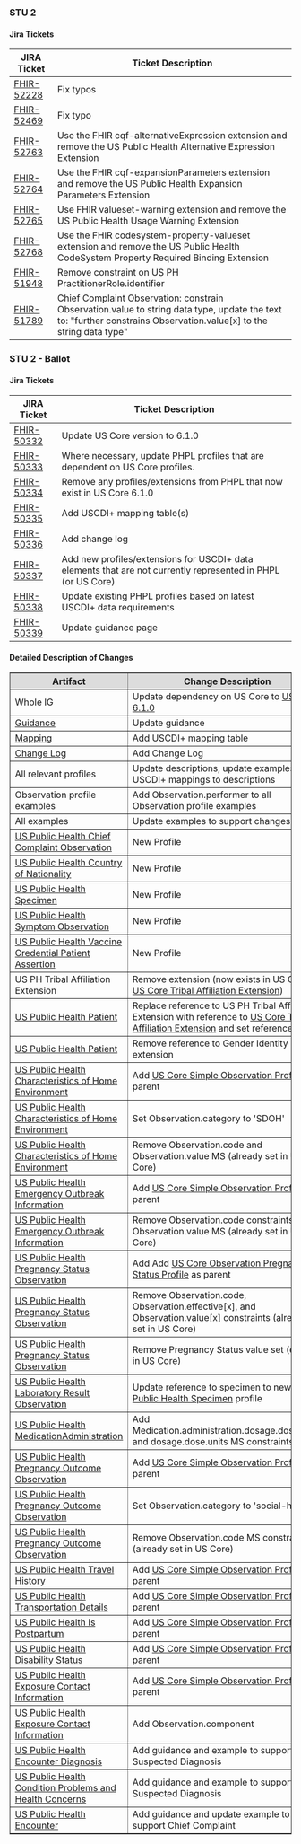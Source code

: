 ### STU 2

#### Jira Tickets

|JIRA Ticket|Ticket Description|
|---------|----------|
| [FHIR-52228](https://jira.hl7.org/browse/FHIR-52228) | Fix typos |
| [FHIR-52469](https://jira.hl7.org/browse/FHIR-52228) | Fix typo |
| [FHIR-52763](https://jira.hl7.org/browse/FHIR-52763) | Use the FHIR cqf-alternativeExpression extension and remove the US Public Health Alternative Expression Extension |
| [FHIR-52764](https://jira.hl7.org/browse/FHIR-52764) | Use the FHIR cqf-expansionParameters extension and remove the US Public Health Expansion Parameters Extension |
| [FHIR-52765](https://jira.hl7.org/browse/FHIR-52765) | Use FHIR valueset-warning extension and remove the US Public Health Usage Warning Extension |
| [FHIR-52768](https://jira.hl7.org/browse/FHIR-52768) | Use the FHIR codesystem-property-valueset extension and remove the US Public Health CodeSystem Property Required Binding Extension |
| [FHIR-51948](https://jira.hl7.org/browse/FHIR-51948) | Remove constraint on US PH PractitionerRole.identifier |
| [FHIR-51789](https://jira.hl7.org/browse/FHIR-51789) | Chief Complaint Observation: constrain Observation.value to string data type, update the text to: "further constrains Observation.value\[x\] to the string data type" |



### STU 2 - Ballot

#### Jira Tickets

|JIRA Ticket|Ticket Description|
|---------|----------|
| [FHIR-50332](https://jira.hl7.org/browse/FHIR-50332) | Update US Core version to 6.1.0 |
| [FHIR-50333](https://jira.hl7.org/browse/FHIR-50333) | Where necessary, update PHPL profiles that are dependent on US Core profiles.  |
| [FHIR-50334](https://jira.hl7.org/browse/FHIR-50334) | Remove any profiles/extensions from PHPL that now exist in US Core 6.1.0 |
| [FHIR-50335](https://jira.hl7.org/browse/FHIR-50335) | Add USCDI+ mapping table(s) |
| [FHIR-50336](https://jira.hl7.org/browse/FHIR-50336) | Add change log |
| [FHIR-50337](https://jira.hl7.org/browse/FHIR-50337) | Add new profiles/extensions for USCDI+ data elements that are not currently represented in PHPL (or US Core) |
| [FHIR-50338](https://jira.hl7.org/browse/FHIR-50338) | Update existing PHPL profiles based on latest USCDI+ data requirements |
| [FHIR-50339](https://jira.hl7.org/browse/FHIR-50339) | Update guidance page |

<!-- <table border="1">
    <thead>
       <tr style="background-color:#DCDCDC">
            <th style="text-align: center; vertical-align: middle;">Artifact</th>
            <th style="text-align: center; vertical-align: middle;">Change Description</th>
        </tr>
    </thead> -->

#### Detailed Description of Changes

<table border="1">
    <thead>
       <tr style="background-color:#DCDCDC">
            <th style="text-align: center; vertical-align: middle;">Artifact</th>
            <th style="text-align: center; vertical-align: middle;">Change Description</th>
        </tr>
    </thead>
    <tbody>
        <tr>
            <td>Whole IG</td>
            <td>Update dependency on US Core to <a href="https://hl7.org/fhir/us/core/STU6.1/index.html">US Core 6.1.0</a></td>
        </tr>
        <tr>
            <td><a href="guidance.html">Guidance</a></td>
            <td>Update guidance</td>
        </tr>
        <tr>
            <td><a href="mapping.html">Mapping</a></td>
            <td>Add USCDI+ mapping table</td>
        </tr>
        <tr>
            <td><a href="change-log.html">Change Log</a></td>
            <td>Add Change Log</td>
        </tr>
        <tr>
            <td>All relevant profiles</td>
            <td>Update descriptions, update examples, add USCDI+ mappings to descriptions</td>
        </tr>
        <tr>
            <td>Observation profile examples</td>
            <td>Add Observation.performer to all Observation profile examples</td>
        </tr>
        <tr>
            <td>All examples</td>
            <td>Update examples to support changes</td>
        </tr>
        <tr>
            <td><a href="StructureDefinition-us-ph-chief-complaint-observation.html">US Public Health Chief Complaint Observation</a></td>
            <td>New Profile</td>
        </tr>
        <tr>
            <td><a href="StructureDefinition-us-ph-country-of-nationality.html">US Public Health Country of Nationality</a></td>
            <td>New Profile</td>
        </tr>
        <tr>
            <td><a href="StructureDefinition-us-ph-specimen.html">US Public Health Specimen</a></td>
            <td>New Profile</td>
        </tr>
        <tr>
            <td><a href="StructureDefinition-us-ph-symptom-observation.html">US Public Health Symptom Observation</a></td>
            <td>New Profile</td>
        </tr>
        <tr>
            <td><a href="StructureDefinition-us-ph-vaccine-credential-patient-assertion.html">US Public Health Vaccine Credential Patient Assertion</a></td>
            <td>New Profile</td>
        </tr>
        <tr>
            <td>US PH Tribal Affiliation Extension</td>
            <td>Remove extension (now exists in US Core: <a href="{{site.data.fhir.ver.hl7fhiruscore}}/StructureDefinition-us-core-tribal-affiliation.html">US Core Tribal Affiliation Extension</a>)</td>
        </tr>
        <tr>
            <td><a href="StructureDefinition-us-ph-patient.html">US Public Health Patient</a></td>
            <td>Replace reference to US PH Tribal Affiliation Extension with reference to <a href="{{site.data.fhir.ver.hl7fhiruscore}}/StructureDefinition-us-core-tribal-affiliation.html">US Core Tribal Affiliation Extension</a> and set reference to MS</td>
        </tr>
        <tr>
            <td><a href="StructureDefinition-us-ph-patient.html">US Public Health Patient</a></td>
            <td>Remove reference to Gender Identity extension</td>
        </tr>
        <tr>
            <td><a href="StructureDefinition-us-ph-characteristics-of-home-environment.html">US Public Health Characteristics of Home Environment</a></td>
            <td>Add <a href="{{site.data.fhir.ver.hl7fhiruscore}}/StructureDefinition-us-core-simple-observation.html">US Core Simple Observation Profile</a> as parent</td>
        </tr>
        <tr>
            <td><a href="StructureDefinition-us-ph-characteristics-of-home-environment.html">US Public Health Characteristics of Home Environment</a></td>
            <td>Set Observation.category to 'SDOH'</td>
        </tr>
        <tr>
            <td><a href="StructureDefinition-us-ph-characteristics-of-home-environment.html">US Public Health Characteristics of Home Environment</a></td>
            <td>Remove Observation.code and Observation.value MS (already set in US Core)</td>
        </tr>
        <tr>
            <td><a href="StructureDefinition-us-ph-emergency-outbreak-information.html">US Public Health Emergency Outbreak Information</a></td>
            <td>Add <a href="{{site.data.fhir.ver.hl7fhiruscore}}/StructureDefinition-us-core-simple-observation.html">US Core Simple Observation Profile</a> as parent</td>
        </tr>
        <tr>
            <td><a href="StructureDefinition-us-ph-emergency-outbreak-information.html">US Public Health Emergency Outbreak Information</a></td>
            <td>Remove Observation.code constraints and Observation.value MS (already set in US Core)</td>
        </tr>
        <tr>
            <td><a href="StructureDefinition-us-ph-pregnancy-status-observation.html">US Public Health Pregnancy Status Observation</a></td>
            <td>Add Add <a href="{{site.data.fhir.ver.hl7fhiruscore}}/StructureDefinition-us-core-observation-pregnancystatus.html">US Core Observation Pregnancy Status Profile</a> as parent</td>
        </tr>
        <tr>
            <td><a href="StructureDefinition-us-ph-pregnancy-status-observation.html">US Public Health Pregnancy Status Observation</a></td>
            <td>Remove Observation.code, Observation.effective[x], and Observation.value[x] constraints (already set in US Core)</td>
        </tr>
        <tr>
            <td><a href="StructureDefinition-us-ph-pregnancy-status-observation.html">US Public Health Pregnancy Status Observation</a></td>
            <td>Remove Pregnancy Status value set (exists in US Core)</td>
        </tr>
        <tr>
            <td><a href="StructureDefinition-us-ph-lab-result-observation.html">US Public Health Laboratory Result Observation</a></td>
            <td>Update reference to specimen to new <a href="StructureDefinition-us-ph-specimen.html">US Public Health Specimen</a> profile</td>
        </tr>
        <tr>
            <td><a href="StructureDefinition-us-ph-medicationadministration.html">US Public Health MedicationAdministration</a></td>
            <td>Add Medication.administration.dosage.dose.code and dosage.dose.units MS constraints</td>
        </tr>
        <tr>
            <td><a href="StructureDefinition-us-ph-pregnancy-outcome-observation.html">US Public Health Pregnancy Outcome Observation</a></td>
            <td>Add <a href="{{site.data.fhir.ver.hl7fhiruscore}}/StructureDefinition-us-core-simple-observation.html">US Core Simple Observation Profile</a> as parent</td>
        </tr>
        <tr>
            <td><a href="StructureDefinition-us-ph-pregnancy-outcome-observation.html">US Public Health Pregnancy Outcome Observation</a></td>
            <td>Set Observation.category to 'social-history'</td>
        </tr>
        <tr>
            <td><a href="StructureDefinition-us-ph-pregnancy-outcome-observation.html">US Public Health Pregnancy Outcome Observation</a></td>
            <td>Remove Observation.code MS constraint (already set in US Core)</td>
        </tr>
        <tr>
            <td><a href="StructureDefinition-us-ph-travel-history.html">US Public Health Travel History</a></td>
            <td>Add <a href="{{site.data.fhir.ver.hl7fhiruscore}}/StructureDefinition-us-core-simple-observation.html">US Core Simple Observation Profile</a> as parent</td>
        </tr>
        <tr>
            <td><a href="StructureDefinition-us-ph-transportation-details.html">US Public Health Transportation Details</a></td>
            <td>Add <a href="{{site.data.fhir.ver.hl7fhiruscore}}/StructureDefinition-us-core-simple-observation.html">US Core Simple Observation Profile</a> as parent</td>
        </tr>
        <tr>
            <td><a href="StructureDefinition-us-ph-is-postpartum.html">US Public Health Is Postpartum</a></td>
            <td>Add <a href="{{site.data.fhir.ver.hl7fhiruscore}}/StructureDefinition-us-core-simple-observation.html">US Core Simple Observation Profile</a> as parent</td>
        </tr>
        <tr>
            <td><a href="StructureDefinition-us-ph-disability-status.html">US Public Health Disability Status</a></td>
            <td>Add <a href="{{site.data.fhir.ver.hl7fhiruscore}}/StructureDefinition-us-core-simple-observation.html">US Core Simple Observation Profile</a> as parent</td>
        </tr>
        <tr>
            <td><a href="StructureDefinition-us-ph-exposure-contact-information.html">US Public Health Exposure Contact Information</a></td>
            <td>Add <a href="{{site.data.fhir.ver.hl7fhiruscore}}/StructureDefinition-us-core-simple-observation.html">US Core Simple Observation Profile</a> as parent</td>
        </tr>
        <tr>
            <td><a href="StructureDefinition-us-ph-exposure-contact-information.html">US Public Health Exposure Contact Information</a></td>
            <td>Add Observation.component</td>
        </tr>
        <tr>
            <td><a href="StructureDefinition-us-ph-condition-encounter-diagnosis.html">US Public Health Encounter Diagnosis</a></td>
            <td>Add guidance and example to support Suspected Diagnosis</td>
        </tr>
        <tr>
            <td><a href="StructureDefinition-us-ph-condition-problems-health-concerns.html">US Public Health Condition Problems and Health Concerns</a></td>
            <td>Add guidance and example to support Suspected Diagnosis</td>
        </tr>
        <tr>
            <td><a href="StructureDefinition-us-ph-encounter.html">US Public Health Encounter</a></td>
            <td>Add guidance and update example to support Chief Complaint</td>
        </tr>
    </tbody>
</table>